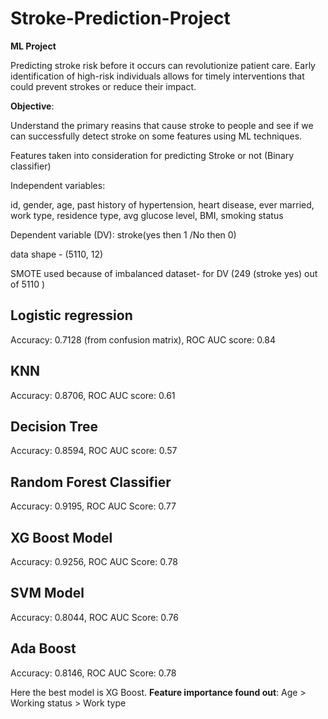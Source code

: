 # Stroke-Prediction-Project

**ML Project**

Predicting stroke risk before it occurs can revolutionize patient care. Early identification of high-risk individuals allows for timely interventions that could prevent strokes or reduce their impact.

**Objective**: 

Understand the primary reasins that cause stroke to people and see if we can successfully detect stroke on some features using ML techniques.

Features taken into consideration for predicting Stroke or not (Binary classifier)

Independent variables:

id, gender, age, past history of hypertension, heart disease, ever married, work type, residence type, avg glucose level, BMI, smoking status

Dependent variable (DV): stroke(yes then 1 /No then 0)

data shape - (5110, 12)

SMOTE used because of imbalanced dataset- for DV (249 (stroke yes) out of 5110 ) 

## Logistic regression

Accuracy: 0.7128 (from confusion matrix), 
ROC AUC score: 0.84

## KNN 

Accuracy: 0.8706, 
ROC AUC score: 0.61

## Decision Tree

Accuracy: 0.8594, 
ROC AUC score: 0.57

## Random Forest Classifier

Accuracy: 0.9195, 
ROC AUC Score: 0.77

## XG Boost Model

Accuracy: 0.9256, 
ROC AUC Score: 0.78

## SVM Model

Accuracy: 0.8044, 
ROC AUC Score: 0.76

## Ada Boost 

Accuracy: 0.8146, 
ROC AUC Score: 0.78

Here the best model is XG Boost. 
**Feature importance found out**: Age > Working status > Work type
